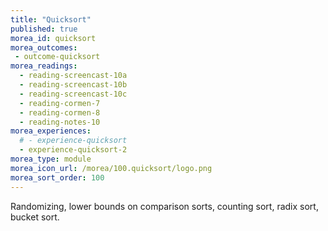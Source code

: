 ```yaml
---
title: "Quicksort"
published: true
morea_id: quicksort
morea_outcomes:
 - outcome-quicksort
morea_readings:
  - reading-screencast-10a
  - reading-screencast-10b
  - reading-screencast-10c
  - reading-cormen-7
  - reading-cormen-8
  - reading-notes-10
morea_experiences:
  # - experience-quicksort
  - experience-quicksort-2
morea_type: module
morea_icon_url: /morea/100.quicksort/logo.png
morea_sort_order: 100
---
```


Randomizing, lower bounds on comparison sorts, counting sort, radix sort, bucket sort.

